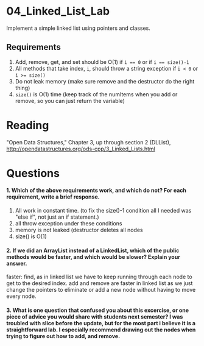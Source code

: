 04_Linked_List_Lab
==================

Implement a simple linked list using pointers and classes.

Requirements
------------

1. Add, remove, get, and set should be O(1) if `i == 0` or if `i == size()-1`
2. All methods that take index, `i`, should throw a string exception if `i < 0` or `i >= size()`
3. Do not leak memory (make sure remove and the destructor do the right thing)
4. `size()` is O(1) time (keep track of the numItems when you add or remove, so you can just return the variable)

Reading
=======
"Open Data Structures," Chapter 3, up through section 2 (DLList), http://opendatastructures.org/ods-cpp/3_Linked_Lists.html

Questions
=========

#### 1. Which of the above requirements work, and which do not? For each requirement, write a brief response.

1. All work in constant time. (to fix the size()-1 condition all I needed was "else if", not just an if statement.)
2. all throw exception under these conditions
3. memory is not leaked (destructor deletes all nodes
4. size() is O(1)

#### 2. If we did an ArrayList instead of a LinkedList, which of the public methods would be faster, and which would be slower? Explain your answer.
faster: find, as in linked list we have to keep running through each node to get to the desired index. add and remove are faster in linked list as we just change the pointers to eliminate or add a new node without having to move every node.
#### 3. What is one question that confused you about this excercise, or one piece of advice you would share with students next semester? I was troubled with slice before the update, but for the most part i believe it is a straightforward lab. I especially recommend drawing out the nodes when trying to figure out how to add, and remove.

